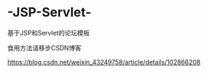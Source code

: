 # -JSP-Servlet-
基于JSP和Servlet的论坛模板

食用方法请移步CSDN博客

https://blog.csdn.net/weixin_43249758/article/details/102866208
